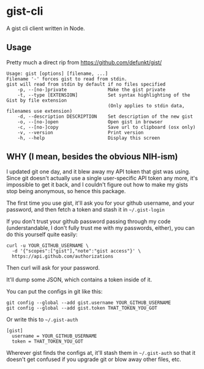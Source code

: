 # gist-cli

A gist cli client written in Node.

## Usage

Pretty much a direct rip from https://github.com/defunkt/gist/

```
Usage: gist [options] [filename, ...]
Filename '-' forces gist to read from stdin.
gist will read from stdin by default if no files specified
    -p, --[no-]private               Make the gist private
    -t, --type [EXTENSION]           Set syntax highlighting of the Gist by file extension
                                     (Only applies to stdin data, filenames use extension)
    -d, --description DESCRIPTION    Set description of the new gist
    -o, --[no-]open                  Open gist in browser
    -c, --[no-]copy                  Save url to clipboard (osx only)
    -v, --version                    Print version
    -h, --help                       Display this screen
```

## WHY  (I mean, besides the obvious NIH-ism)

I updated git one day, and it blew away my API token that gist was
using.  Since git doesn't actually use a single user-specific API
token any more, it's impossible to get it back, and I couldn't figure
out how to make my gists stop being anonymous, so hence this package.

The first time you use gist, it'll ask you for your github username,
and your password, and then fetch a token and stash it in
`~/.gist-login`

If you don't trust your github password passing through my code
(understandable, I don't fully trust me with my passwords, either),
you can do this yourself quite easily:

```
curl -u YOUR_GITHUB_USERNAME \
  -d '{"scopes":["gist"],"note":"gist access"}' \
  https://api.github.com/authorizations
```

Then curl will ask for your password.

It'll dump some JSON, which contains a token inside of it.

You can put the configs in git like this:

```
git config --global --add gist.username YOUR_GITHUB_USERNAME
git config --global --add gist.token THAT_TOKEN_YOU_GOT
```

Or write this to `~/.gist-auth`

```
[gist]
  username = YOUR_GITHUB_USERNAME
  token = THAT_TOKEN_YOU_GOT
```

Wherever gist finds the configs at, it'll stash them in `~/.gist-auth`
so that it doesn't get confused if you upgrade git or blow away other
files, etc.
